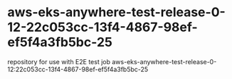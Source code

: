 # aws-eks-anywhere-test-release-0-12-22c053cc-13f4-4867-98ef-ef5f4a3fb5bc-25
repository for use with E2E test job aws-eks-anywhere-test-release-0-12:22c053cc-13f4-4867-98ef-ef5f4a3fb5bc-25
